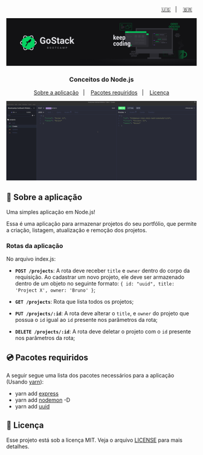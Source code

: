 <p align="right">
  <a href="README.en.md">🇺🇸</a>&nbsp;&nbsp;&nbsp;|&nbsp;&nbsp;&nbsp;
  <a href="README.md">🇧🇷</a>&nbsp;&nbsp;&nbsp;
</p>

<img alt="GoStack" src=./src/assets/header-bootcamp.png />

<h3 align="center">
  Conceitos do Node.js
</h3>

<p align="center">
  <a href="#🚀-sobre-a-aplicação">Sobre a aplicação</a>&nbsp;&nbsp;&nbsp;|&nbsp;&nbsp;&nbsp;
  <a href="#💿-pacotes-requiridos">Pacotes requiridos</a>&nbsp;&nbsp;&nbsp;|&nbsp;&nbsp;&nbsp;
  <a href="#📝-licença">Licença</a>
</p>

<img alt="Insomnia" src=./src/assets/screen-insomnia.gif />

## 🚀 Sobre a aplicação

Uma simples aplicação em Node.js!

Essa é uma aplicação para armazenar projetos do seu portfólio, que permite a criação, listagem, atualização e remoção dos projetos.

### Rotas da aplicação

No arquivo index.js:

- **`POST /projects`**: A rota deve receber `title` e `owner` dentro do corpo da requisição. Ao cadastrar um novo projeto, ele deve ser armazenado dentro de um objeto no seguinte formato: `{ id: "uuid", title: 'Project X', owner: 'Bruno' }`;

- **`GET /projects`**: Rota que lista todos os projetos;

- **`PUT /projects/:id`**: A rota deve alterar o `title`, e `owner` do projeto que possua o `id` igual ao `id` presente nos parâmetros da rota;

- **`DELETE /projects/:id`**: A rota deve deletar o projeto com o `id` presente nos parâmetros da rota;

## 💿 Pacotes requiridos

A seguir segue uma lista dos pacotes necessários para a aplicação (Usando [yarn](https://yarnpkg.com/)):

- yarn add [express](https://www.npmjs.com/package/express)
- yarn add [nodemon](https://www.npmjs.com/package/nodemon) -D
- yarn add [uuid](https://www.npmjs.com/package/uuid)

## 📝 Licença

Esse projeto está sob a licença MIT. Veja o arquivo [LICENSE](LICENSE) para mais detalhes.
